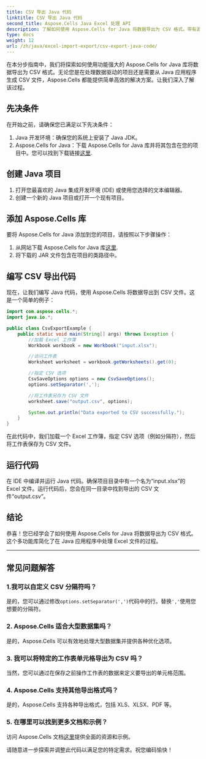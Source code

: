 ```yaml
---
title: CSV 导出 Java 代码
linktitle: CSV 导出 Java 代码
second_title: Aspose.Cells Java Excel 处理 API
description: 了解如何使用 Aspose.Cells for Java 将数据导出为 CSV 格式。带有源代码的分步指南，可实现无缝 CSV 导出。
type: docs
weight: 12
url: /zh/java/excel-import-export/csv-export-java-code/
---
```



在本分步指南中，我们将探索如何使用功能强大的 Aspose.Cells for Java 库将数据导出为 CSV 格式。无论您是在处理数据驱动的项目还是需要从 Java 应用程序生成 CSV 文件，Aspose.Cells 都能提供简单高效的解决方案。让我们深入了解该过程。

## 先决条件

在开始之前，请确保您已满足以下先决条件：

1. Java 开发环境：确保您的系统上安装了 Java JDK。
2.  Aspose.Cells for Java：下载 Aspose.Cells for Java 库并将其包含在您的项目中。您可以找到下载链接[这里](https://releases.aspose.com/cells/java/).

## 创建 Java 项目

1. 打开您最喜欢的 Java 集成开发环境 (IDE) 或使用您选择的文本编辑器。
2. 创建一个新的 Java 项目或打开一个现有项目。

## 添加 Aspose.Cells 库

要将 Aspose.Cells for Java 添加到您的项目，请按照以下步骤操作：

1. 从网站下载 Aspose.Cells for Java 库[这里](https://releases.aspose.com/cells/java/).
2. 将下载的 JAR 文件包含在项目的类路径中。

## 编写 CSV 导出代码

现在，让我们编写 Java 代码，使用 Aspose.Cells 将数据导出到 CSV 文件。这是一个简单的例子：

```java
import com.aspose.cells.*;
import java.io.*;

public class CsvExportExample {
    public static void main(String[] args) throws Exception {
        //加载 Excel 工作簿
        Workbook workbook = new Workbook("input.xlsx");

        //访问工作表
        Worksheet worksheet = workbook.getWorksheets().get(0);

        //指定 CSV 选项
        CsvSaveOptions options = new CsvSaveOptions();
        options.setSeparator(',');

        //将工作表另存为 CSV 文件
        worksheet.save("output.csv", options);

        System.out.println("Data exported to CSV successfully.");
    }
}
```

在此代码中，我们加载一个 Excel 工作簿，指定 CSV 选项（例如分隔符），然后将工作表保存为 CSV 文件。

## 运行代码

在 IDE 中编译并运行 Java 代码。确保项目目录中有一个名为“input.xlsx”的 Excel 文件。运行代码后，您会在同一目录中找到导出的 CSV 文件“output.csv”。

## 结论

恭喜！您已经学会了如何使用 Aspose.Cells for Java 将数据导出为 CSV 格式。这个多功能库简化了在 Java 应用程序中处理 Excel 文件的过程。

---

## 常见问题解答

### 1.我可以自定义 CSV 分隔符吗？
   是的，您可以通过修改`options.setSeparator(',')`代码中的行。替换`','`使用您想要的分隔符。

### 2. Aspose.Cells 适合大型数据集吗？
   是的，Aspose.Cells 可以有效地处理大型数据集并提供各种优化选项。

### 3. 我可以将特定的工作表单元格导出为 CSV 吗？
   当然，您可以通过在保存之前操作工作表的数据来定义要导出的单元格范围。

### 4. Aspose.Cells 支持其他导出格式吗？
   是的，Aspose.Cells 支持各种导出格式，包括 XLS、XLSX、PDF 等。

### 5. 在哪里可以找到更多文档和示例？
   访问 Aspose.Cells 文档[这里](https://reference.aspose.com/cells/java/)提供全面的资源和示例。

请随意进一步探索并调整此代码以满足您的特定需求。祝您编码愉快！